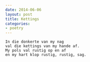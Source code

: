 ```yaml
---
date: 2014-06-06
layout: post
title: Kettings
categories:
- poetry
---
```


    In die donkerte van my nag
    val die kettings van my hande af.
    My pols val rustig op en af
    en my hart klop rustig, rustig, sag.
